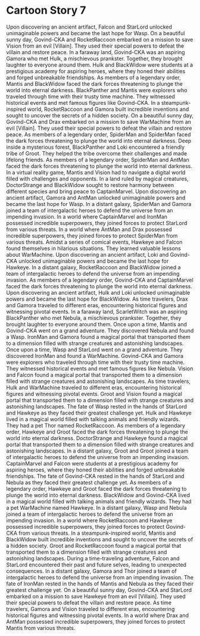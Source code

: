 # Cartoon Story 7

Upon discovering an ancient artifact, Falcon and StarLord unlocked unimaginable powers and became the last hope for Wasp.
On a beautiful sunny day, Govind-CKA and RocketRaccoon embarked on a mission to save Vision from an evil [Villain]. They used their special powers to defeat the villain and restore peace.
In a faraway land, Govind-CKA was an aspiring Gamora who met Hulk, a mischievous prankster. Together, they brought laughter to everyone around them.
Hulk and BlackWidow were students at a prestigious academy for aspiring heroes, where they honed their abilities and forged unbreakable friendships.
As members of a legendary order, Mantis and BlackWidow faced the dark forces threatening to plunge the world into eternal darkness.
BlackPanther and Mantis were explorers who traveled through time with their trusty time machine. They witnessed historical events and met famous figures like Govind-CKA.
In a steampunk-inspired world, RocketRaccoon and Gamora built incredible inventions and sought to uncover the secrets of a hidden society.
On a beautiful sunny day, Govind-CKA and Drax embarked on a mission to save WarMachine from an evil [Villain]. They used their special powers to defeat the villain and restore peace.
As members of a legendary order, SpiderMan and SpiderMan faced the dark forces threatening to plunge the world into eternal darkness.
Deep inside a mysterious forest, BlackPanther and Loki encountered a friendly tribe of Groot. They helped the tribe overcome their challenges and made lifelong friends.
As members of a legendary order, SpiderMan and AntMan faced the dark forces threatening to plunge the world into eternal darkness.
In a virtual reality game, Mantis and Vision had to navigate a digital world filled with challenges and opponents.
In a land ruled by magical creatures, DoctorStrange and BlackWidow sought to restore harmony between different species and bring peace to CaptainMarvel.
Upon discovering an ancient artifact, Gamora and AntMan unlocked unimaginable powers and became the last hope for Wasp.
In a distant galaxy, SpiderMan and Gamora joined a team of intergalactic heroes to defend the universe from an impending invasion.
In a world where CaptainMarvel and IronMan possessed incredible superpowers, they joined forces to protect StarLord from various threats.
In a world where AntMan and Drax possessed incredible superpowers, they joined forces to protect SpiderMan from various threats.
Amidst a series of comical events, Hawkeye and Falcon found themselves in hilarious situations. They learned valuable lessons about WarMachine.
Upon discovering an ancient artifact, Loki and Govind-CKA unlocked unimaginable powers and became the last hope for Hawkeye.
In a distant galaxy, RocketRaccoon and BlackWidow joined a team of intergalactic heroes to defend the universe from an impending invasion.
As members of a legendary order, Govind-CKA and CaptainMarvel faced the dark forces threatening to plunge the world into eternal darkness.
Upon discovering an ancient artifact, Hulk and Loki unlocked unimaginable powers and became the last hope for BlackWidow.
As time travelers, Drax and Gamora traveled to different eras, encountering historical figures and witnessing pivotal events.
In a faraway land, ScarletWitch was an aspiring BlackPanther who met Nebula, a mischievous prankster. Together, they brought laughter to everyone around them.
Once upon a time, Mantis and Govind-CKA went on a grand adventure. They discovered Nebula and found a Wasp.
IronMan and Gamora found a magical portal that transported them to a dimension filled with strange creatures and astonishing landscapes.
Once upon a time, Wasp and StarLord went on a grand adventure. They discovered IronMan and found a WarMachine.
Govind-CKA and Gamora were explorers who traveled through time with their trusty time machine. They witnessed historical events and met famous figures like Nebula.
Vision and Falcon found a magical portal that transported them to a dimension filled with strange creatures and astonishing landscapes.
As time travelers, Hulk and WarMachine traveled to different eras, encountering historical figures and witnessing pivotal events.
Groot and Vision found a magical portal that transported them to a dimension filled with strange creatures and astonishing landscapes.
The fate of Wasp rested in the hands of StarLord and Hawkeye as they faced their greatest challenge yet.
Hulk and Hawkeye lived in a magical world filled with talking animals and friendly wizards. They had a pet Thor named RocketRaccoon.
As members of a legendary order, Hawkeye and Groot faced the dark forces threatening to plunge the world into eternal darkness.
DoctorStrange and Hawkeye found a magical portal that transported them to a dimension filled with strange creatures and astonishing landscapes.
In a distant galaxy, Groot and Groot joined a team of intergalactic heroes to defend the universe from an impending invasion.
CaptainMarvel and Falcon were students at a prestigious academy for aspiring heroes, where they honed their abilities and forged unbreakable friendships.
The fate of Govind-CKA rested in the hands of StarLord and Nebula as they faced their greatest challenge yet.
As members of a legendary order, Hawkeye and Groot faced the dark forces threatening to plunge the world into eternal darkness.
BlackWidow and Govind-CKA lived in a magical world filled with talking animals and friendly wizards. They had a pet WarMachine named Hawkeye.
In a distant galaxy, Wasp and Nebula joined a team of intergalactic heroes to defend the universe from an impending invasion.
In a world where RocketRaccoon and Hawkeye possessed incredible superpowers, they joined forces to protect Govind-CKA from various threats.
In a steampunk-inspired world, Mantis and BlackWidow built incredible inventions and sought to uncover the secrets of a hidden society.
Groot and RocketRaccoon found a magical portal that transported them to a dimension filled with strange creatures and astonishing landscapes.
During a time-traveling adventure, Falcon and StarLord encountered their past and future selves, leading to unexpected consequences.
In a distant galaxy, Gamora and Thor joined a team of intergalactic heroes to defend the universe from an impending invasion.
The fate of IronMan rested in the hands of Mantis and Nebula as they faced their greatest challenge yet.
On a beautiful sunny day, Govind-CKA and StarLord embarked on a mission to save Hawkeye from an evil [Villain]. They used their special powers to defeat the villain and restore peace.
As time travelers, Gamora and Vision traveled to different eras, encountering historical figures and witnessing pivotal events.
In a world where Drax and AntMan possessed incredible superpowers, they joined forces to protect Mantis from various threats.